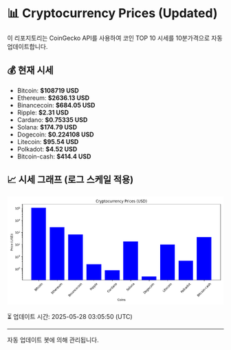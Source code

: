 
# 📊 Cryptocurrency Prices (Updated)

이 리포지토리는 CoinGecko API를 사용하여 코인 TOP 10 시세를 10분가격으로 자동 업데이트합니다.

## 💰 현재 시세
- Bitcoin: **$108719 USD**
- Ethereum: **$2636.13 USD**
- Binancecoin: **$684.05 USD**
- Ripple: **$2.31 USD**
- Cardano: **$0.75335 USD**
- Solana: **$174.79 USD**
- Dogecoin: **$0.224108 USD**
- Litecoin: **$95.54 USD**
- Polkadot: **$4.52 USD**
- Bitcoin-cash: **$414.4 USD**

## 📈 시세 그래프 (로그 스케일 적용)
![Crypto Prices](crypto_prices.png)

⏳ 업데이트 시간: 2025-05-28 03:05:50 (UTC)

---
자동 업데이트 봇에 의해 관리됩니다.
